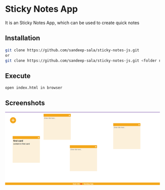 # Sticky Notes App

It is an Sticky Notes App, which can be used to create quick notes

## Installation

```bash
git clone https://github.com/sandeep-sala/sticky-notes-js.git
or
git clone https://github.com/sandeep-sala/sticky-notes-js.git <folder name>
```


## Execute

```
open index.html in browser
```


## Screenshots

![ScreenShot](https://raw.githubusercontent.com/sandeep-sala/sticky-notes-js/master/src/img/sticky_notes.png)
